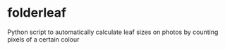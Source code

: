 # folderleaf
Python script to automatically calculate leaf sizes on photos by counting pixels of a certain colour
